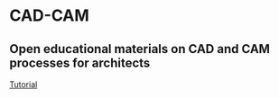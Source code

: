 # CAD-CAM
Open educational materials on CAD and CAM processes for architects
---
[Tutorial](https://github.com/baharmon/geospatial-modeling-course/blob/master/digital-fabrication.md)
